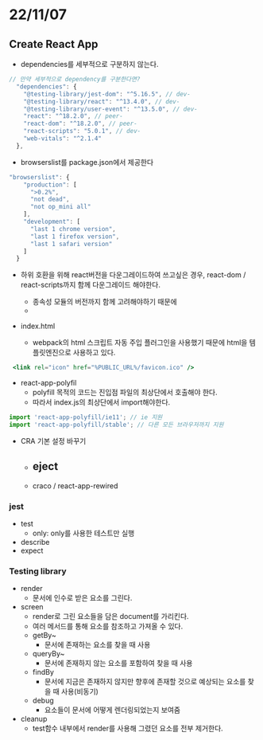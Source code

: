 # 22/11/07

## Create React App

- dependencies를 세부적으로 구분하지 않는다.

```jsx
// 만약 세부적으로 dependency를 구분한다면?
  "dependencies": {
    "@testing-library/jest-dom": "^5.16.5", // dev-
    "@testing-library/react": "^13.4.0", // dev-
    "@testing-library/user-event": "^13.5.0", // dev-
    "react": "^18.2.0", // peer-
    "react-dom": "^18.2.0", // peer-
    "react-scripts": "5.0.1", // dev-
    "web-vitals": "^2.1.4"
  },
```

- browserslist를 package.json에서 제공한다

```jsx
"browserslist": {
    "production": [
      ">0.2%",
      "not dead",
      "not op_mini all"
    ],
    "development": [
      "last 1 chrome version",
      "last 1 firefox version",
      "last 1 safari version"
    ]
  }
```

- 하위 호환을 위해 react버전을 다운그레이드하여 쓰고싶은 경우, react-dom / react-scripts까지 함께 다운그레이드 해야한다.
	- 종속성 모듈의 버전까지 함께 고려해야하기 때문에
	- 

- index.html
	- webpack의 html 스크립트 자동 주입 플러그인을 사용했기 때문에 html을 템플릿엔진으로 사용하고 있다.

```jsx
 <link rel="icon" href="%PUBLIC_URL%/favicon.ico" />
```

- react-app-polyfil
	- polyfill 목적의 코드는 진입점 파일의 최상단에서 호출해야 한다.
	- 따라서 index.js의 최상단에서 import해야한다.

```jsx
import 'react-app-polyfill/ie11'; // ie 지원
import 'react-app-polyfill/stable'; // 다른 모든 브라우저까지 지원
```


- CRA 기본 설정 바꾸기
	- eject
		- 
	- craco / react-app-rewired


### jest

- test
	- only: only를 사용한 테스트만 실행
- describe
- expect 

### Testing library

- render
	- 문서에 인수로 받은 요소를 그린다.
- screen
	- render로 그린 요소들을 담은 document를 가리킨다.
	- 여러 메서드를 통해 요소를 참조하고 가져올 수 있다.
	- getBy~
		- 문서에 존재하는 요소를 찾을 때 사용
	- queryBy~
		- 문서에 존재하지 않는 요소를 포함하여 찾을 때 사용
	- findBy
		- 문서에 지금은 존재하지 않지만 향후에 존재할 것으로 예상되는 요소를 찾을 때 사용(비동기)
	- debug
		- 요소들이 문서에 어떻게 렌더링되었는지 보여줌
- cleanup
	- test함수 내부에서 render를 사용해 그렸던 요소를 전부 제거한다.